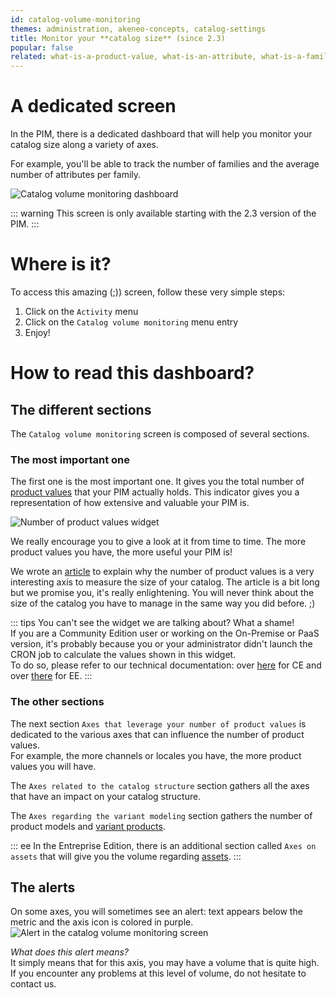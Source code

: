 ```yaml
---
id: catalog-volume-monitoring
themes: administration, akeneo-concepts, catalog-settings 
title: Monitor your **catalog size** (since 2.3)
popular: false
related: what-is-a-product-value, what-is-an-attribute, what-is-a-family, what-is-a-channel, what-is-a-locale, what-is-a-category
---
```


# A dedicated screen

In the PIM, there is a dedicated dashboard that will help you monitor your catalog size along a variety of axes.

For example, you'll be able to track the number of families and the average number of attributes per family.

![Catalog volume monitoring dashboard](../img/Activity_CatalogVolumeMonitoring.png)

::: warning
This screen is only available starting with the 2.3 version of the PIM.
:::

# Where is it?

To access this amazing (;)) screen, follow these very simple steps:
1. Click on the `Activity` menu
1. Click on the `Catalog volume monitoring` menu entry
1. Enjoy!

# How to read this dashboard?

## The different sections

The `Catalog volume monitoring` screen is composed of several sections.

### The most important one

The first one is the most important one. It gives you the total number of [product values](/articles/what-is-a-product-value.html) that your PIM actually holds. This indicator gives you a representation of how extensive and valuable your PIM is.

![Number of product values widget](../img/Activity_CatalogVolumeMonitoring_PvWidget.png)

We really encourage you to give a look at it from time to time. The more product values you have, the more useful your PIM is!

We wrote an [article](https://medium.com/akeneo-labs/because-your-product-catalog-typology-matters-e1a9af4c33e0) to explain why the number of product values is a very interesting axis to measure the size of your catalog. The article is a bit long but we promise you, it's really enlightening. You will never think about the size of the catalog you have to manage in the same way you did before. ;)

::: tips
You can't see the widget we are talking about? What a shame!  
If you are a Community Edition user or working on the On-Premise or PaaS version, it's probably because you or your administrator didn't launch the CRON job to calculate the values shown in this widget.  
To do so, please refer to our technical documentation: over [here](https://docs.akeneo.com/2.3/install_pim/manual/installation_ce_archive.html#configuring-tasks-via-crontab) for CE and over [there](https://docs.akeneo.com/2.3/install_pim/manual/installation_ee_archive.html#configuring-tasks-via-crontab) for EE.
:::

### The other sections

The next section `Axes that leverage your number of product values` is dedicated to the various axes that can influence the number of product values.  
For example, the more channels or locales you have, the more product values you will have.

The `Axes related to the catalog structure` section gathers all the axes that have an impact on your catalog structure.

The `Axes regarding the variant modeling` section gathers the number of product models and [variant products](/articles/what-about-products-variants.html).

::: ee
In the Entreprise Edition, there is an additional section called `Axes on assets` that will give you the volume regarding [assets](/articles/work-with-assets.html).
:::

## The alerts

On some axes, you will sometimes see an alert: text appears below the metric and the axis icon is colored in purple.
![Alert in the catalog volume monitoring screen](../img/Activity_CatalogVolumeMonitoring_Alert.png)

_What does this alert means?_  
It simply means that for this axis, you may have a volume that is quite high. If you encounter any problems at this level of volume, do not hesitate to contact us.

